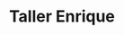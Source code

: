 ---
title: "Taller Enrique"
url: /ciudad-autonoma-de-buenos-aires/taller-enrique/
shop: reparación de automóviles
---